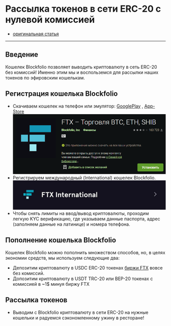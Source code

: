 # Рассылка токенов в сети ERC-20 с нулевой комиссией
- [оригинальная статья](https://telegra.ph/ERC20-za-0-perevody-11-21)
---

## Введение
Кошелек Blockfolio позволяет выводить криптовалюту в сеть ERC-20 без комиссий! Именно этим мы и воспольземся для рассылки наших токенов по эфировским кошелькам.

## Регистрация кошелька Blockfolio
- Скачиваем кошелек на телефон или эмулятор: [GooglePlay](https://play.google.com/store/apps/details?id=com.blockfolio.blockfolio) , [App-Store](https://apps.apple.com/ru/app/ftx-%D1%80%D0%B0%D0%BD%D0%B5%D0%B5-blockfolio/id1095564685)
![Как выглядит приложени в Google Play](_attachments/4cdbed3a8195f6b9bc3f36c37a3eeae7.png)
- Регистрируем международный (International) кошелек Blockfolio.
![](_attachments/22f6804656b062cf5694f24b6e06b66a.png)
- Чтобы снять лимиты на ввод/вывод криптовалюты, проходим легкую KYC верификацию, где указываем данные паспорта, адрес (заполняем данные на латинице) и номера телефона.

## Пополнение кошелька Blockfolio
Кошелек Blockfolio можно пополнить множеством способов, но, в целях экономии средств, мы используем следующие два:
- Депозитим криптовалюту в USDC ERC-20 токенах [биржи FTX](https://ftx.com/ru) вовсе без комиссий.
- Допозитим криптовалюту в USDT TRC-20 или BEP-20 токенах c комиссией в ~1$ минуя биржу FTX

## Рассылка токенов
- Выводим с Blockfolio криптовалюту в сети ERC-20 на нужные кошельки и радуемся сэкономленному ужину в ресторане!